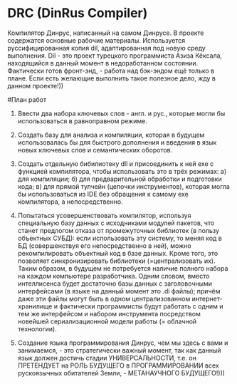 ﻿# DRC (DinRus Compiler)

Компилятор Динрус, написанный на самом Динрусе.
В проекте содержатся основные рабочие материалы. 
Используется руссифицированная копия dil, адаптированная под новую среду выполнения. 
Dil - это проект турецкого программиста Азиза Кёксала,
находящийся в данный момент в недоработанном состоянии.
Фактически готов фронт-энд, - работа над бэк-эндом ещё только в плане.
Если есть желающие выполнить такое полезное дело, жду в данном проекте!))

#План работ

1. Ввести два набора ключевых слов - англ. и рус., которые могли бы использоваться в равноправном режиме.

2. Создать базу для анализа и компиляции, которая в будущем использовалась бы для быстрого дополнения и введения в язык новых ключевых слов и семантических оборотов.

3. Создать отдельную бибилиотеку dll и присоединить к ней exe с функцией компилятора, чтобы использовать это в трёх режимах:
а) для компиляции;
б) для предварительной обработки и подготовки кода;
в) для прямой тулчейн (цепочки инструментов), которая могла бы использоваться из IDE без обращения к самому exe компилятора, а непосредственно.

4. Попытаться усовершенствовать компилятор, используя специальную базу данных с исходниками модулей пакетов, что станет предлогом отказа от промежуточных библиотек (в пользу объектных СУБД): если использовать эту систему, то меняя код в БД (совершенствуя его непосредственно в ней), можно рекомпилировать объектный код в базе данных. Кроме того, это позволяет синхронизировать библиотеки (=централизовать их). Таким образом, в будущем не потребуется наличие полного набора на каждом компьютере разработчика. Одним словом, вместо интеллисенса будет достаточно базы данных с заголовочными интерфейсами (в языке на данный момент это .di файлы); причём даже эти файлы могут быть в одном централизованном интернет-хранилище и фактически программисты будут работать с одним и тем же интерфейсом и набором инструмента посредством новейшей сериализационной модели работы (= облачной технологии).

5. Создание языка программирования Динрус, чем мы здесь с вами и занимаемся, - это стратегически важный момент, так как данный язык должен достичь стадии УНИВЕРСАЛЬНОСТИ, т.е. он ПРЕТЕНДУЕТ на РОЛЬ БУДУЩЕГО в ПРОГРАММИРОВАНИИ всех рускоязычных обитателей Земли, - МЕТАНАУЧНОГО БУДУЩЕГО!)))
